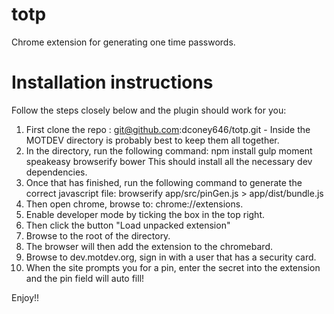 # totp
Chrome extension for generating one time passwords.

# Installation instructions
Follow the steps closely below and the plugin should work for you:

1. First clone the repo : git@github.com:dconey646/totp.git - Inside the MOTDEV directory is probably best to keep them all together.
2. In the directory, run the following command:
      npm install gulp moment speakeasy browserify bower
   This should install all the necessary dev dependencies.
3. Once that has finished, run the following command to generate the correct javascript file: browserify app/src/pinGen.js > app/dist/bundle.js
4. Then open chrome, browse to: chrome://extensions.
5. Enable developer mode by ticking the box in the top right.
6. Then click the button "Load unpacked extension"
7. Browse to the root of the directory.
8. The browser will then add the extension to the chromebard.
9. Browse to dev.motdev.org, sign in with a user that has a security card.
10. When the site prompts you for a pin, enter the secret into the extension and the pin field will auto fill!

Enjoy!!
